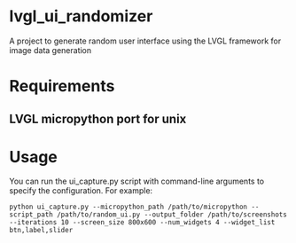 # lvgl_ui_randomizer
A project to generate random user interface using the LVGL framework for image data generation

# Requirements

## LVGL micropython port for unix

# Usage

You can run the ui_capture.py script with command-line arguments to specify the configuration. For example:

`python ui_capture.py --micropython_path /path/to/micropython --script_path /path/to/random_ui.py --output_folder /path/to/screenshots --iterations 10 --screen_size 800x600 --num_widgets 4 --widget_list btn,label,slider`
